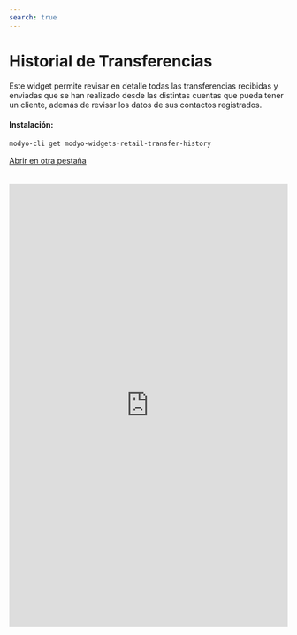 ```yaml
---
search: true
---
```


# Historial de Transferencias

Este widget permite revisar en detalle todas las transferencias recibidas y enviadas que se han realizado desde las distintas cuentas que pueda tener un cliente, además de revisar los datos de sus contactos registrados.

#### Instalación:

```bash
modyo-cli get modyo-widgets-retail-transfer-history
```

[Abrir en otra pestaña](https://widgets-es.modyo.com/personas/historial-de-transferencias)

<iframe id="widgetFrame" src="https://widgets-es.modyo.com/personas/historial-de-transferencias" width="100%"  frameBorder="0" style="min-height:800px;overflow:auto;margin-top:20px;"/>

| Funcionalidad                    | Descripción                                                                                                                                                                                       |
| -------------------------------- | ------------------------------------------------------------------------------------------------------------------------------------------------------------------------------------------------- |
| Historial de Transferencias      | Muestra el detalle de las transferencias recibidas y enviadas desde la cuenta del cliente. Incluye el monto de la transferencia, el saldo disponible y el nombre del contacto, según corresponda. |
| Transferencias a Terceros        | Define que el widget sólo muestre información referida a las transferencias a terceros realizadas por el usuario.                                                                                 |
| Transferencias Entre mis cuentas | Define que el widget sólo muestre información referida a las transferencias realizadas entre las cuentas del usuario.                                                                             |
| Contactos                        | Permite revisar y editar la infomación de los contactos ya ingresados en la cuenta del usuario. Muestra información como nombre, banco, tipo de cuenta y número de cuenta.                        |
| Agregar contacto                 | Permite agregar nuevas cuentas de destino a la sección de Contacto. Incluye nombre, banco, tipo de cuenta, número de cuenta, RUT y correo electrónico del destinatario.                           |

<script>

  export default {
    mounted() {

      function setIframeHeightCO(id, ht) {
          var ifrm = document.getElementById(id);
          if(ifrm) {
            ifrm.style.height = ht + 4 + "px";
          }
      }
      // iframed document sends its height using postMessage
      function handleDocHeightMsg(e) {
          // check origin
          if ( e.origin === 'https://widgets-es.modyo.com' ) {
              // parse data
              var data = JSON.parse( e.data );

              console.log('data:', data)
              // check data object
              if ( data['docHeight'] ) {
                  setIframeHeightCO( 'widgetFrame', data['docHeight'] );
              } else {
                  setIframeHeightCO( 'widgetFrame', 700 );
              }
          }
      }

      // assign message handler
      if ( window.addEventListener ) {
          window.addEventListener('message', handleDocHeightMsg, false);
      }
    }
  }

</script>
